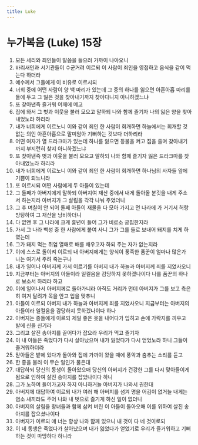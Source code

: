 ```yaml
---
title: Luke
---
```


# 누가복음 (Luke) 15장
1. 모든 세리와 죄인들이 말씀을 들으러 가까이 나아오니
1. 바리새인과 서기관들이 수군거려 이르되 이 사람이 죄인을 영접하고 음식을 같이 먹는다 하더라
1. 예수께서 그들에게 이 비유로 이르시되
1. 너희 중에 어떤 사람이 양 백 마리가 있는데 그 중의 하나를 잃으면 아흔아홉 마리를 들에 두고 그 잃은 것을 찾아내기까지 찾아다니지 아니하겠느냐
1. 또 찾아낸즉 즐거워 어깨에 메고
1. 집에 와서 그 벗과 이웃을 불러 모으고 말하되 나와 함께 즐기자 나의 잃은 양을 찾아내었노라 하리라
1. 내가 너희에게 이르노니 이와 같이 죄인 한 사람이 회개하면 하늘에서는 회개할 것 없는 의인 아흔아홉으로 말미암아 기뻐하는 것보다 더하리라
1. 어떤 여자가 열 드라크마가 있는데 하나를 잃으면 등불을 켜고 집을 쓸며 찾아내기까지 부지런히 찾지 아니하겠느냐
1. 또 찾아낸즉 벗과 이웃을 불러 모으고 말하되 나와 함께 즐기자 잃은 드라크마를 찾아내었노라 하리라
1. 내가 너희에게 이르노니 이와 같이 죄인 한 사람이 회개하면 하나님의 사자들 앞에 기쁨이 되느니라
1. 또 이르시되 어떤 사람에게 두 아들이 있는데
1. 그 둘째가 아버지에게 말하되 아버지여 재산 중에서 내게 돌아올 분깃을 내게 주소서 하는지라 아버지가 그 살림을 각각 나눠 주었더니
1. 그 후 며칠이 안 되어 둘째 아들이 재물을 다 모아 가지고 먼 나라에 가 거기서 허랑방탕하여 그 재산을 낭비하더니
1. 다 없앤 후 그 나라에 크게 흉년이 들어 그가 비로소 궁핍한지라
1. 가서 그 나라 백성 중 한 사람에게 붙여 사니 그가 그를 들로 보내어 돼지를 치게 하였는데
1. 그가 돼지 먹는 쥐엄 열매로 배를 채우고자 하되 주는 자가 없는지라
1. 이에 스스로 돌이켜 이르되 내 아버지에게는 양식이 풍족한 품꾼이 얼마나 많은가 나는 여기서 주려 죽는구나
1. 내가 일어나 아버지께 가서 이르기를 아버지 내가 하늘과 아버지께 죄를 지었사오니
1. 지금부터는 아버지의 아들이라 일컬음을 감당하지 못하겠나이다 나를 품꾼의 하나로 보소서 하리라 하고
1. 이에 일어나서 아버지께로 돌아가니라 아직도 거리가 먼데 아버지가 그를 보고 측은히 여겨 달려가 목을 안고 입을 맞추니
1. 아들이 이르되 아버지 내가 하늘과 아버지께 죄를 지었사오니 지금부터는 아버지의 아들이라 일컬음을 감당하지 못하겠나이다 하나
1. 아버지는 종들에게 이르되 제일 좋은 옷을 내어다가 입히고 손에 가락지를 끼우고 발에 신을 신기라
1. 그리고 살진 송아지를 끌어다가 잡으라 우리가 먹고 즐기자
1. 이 내 아들은 죽었다가 다시 살아났으며 내가 잃었다가 다시 얻었노라 하니 그들이 즐거워하더라
1. 맏아들은 밭에 있다가 돌아와 집에 가까이 왔을 때에 풍악과 춤추는 소리를 듣고
1. 한 종을 불러 이 무슨 일인가 물은대
1. 대답하되 당신의 동생이 돌아왔으매 당신의 아버지가 건강한 그를 다시 맞아들이게 됨으로 인하여 살진 송아지를 잡았나이다 하니
1. 그가 노하여 들어가고자 하지 아니하거늘 아버지가 나와서 권한대
1. 아버지께 대답하여 이르되 내가 여러 해 아버지를 섬겨 명을 어김이 없거늘 내게는 염소 새끼라도 주어 나와 내 벗으로 즐기게 하신 일이 없더니
1. 아버지의 살림을 창녀들과 함께 삼켜 버린 이 아들이 돌아오매 이를 위하여 살진 송아지를 잡으셨나이다
1. 아버지가 이르되 얘 너는 항상 나와 함께 있으니 내 것이 다 네 것이로되
1. 이 네 동생은 죽었다가 살아났으며 내가 잃었다가 얻었기로 우리가 즐거워하고 기뻐하는 것이 마땅하다 하니라